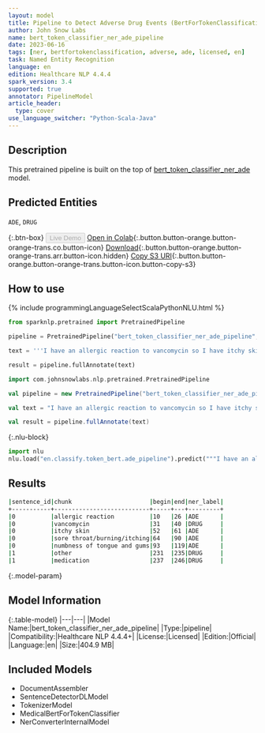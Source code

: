 ```yaml
---
layout: model
title: Pipeline to Detect Adverse Drug Events (BertForTokenClassification)
author: John Snow Labs
name: bert_token_classifier_ner_ade_pipeline
date: 2023-06-16
tags: [ner, bertfortokenclassification, adverse, ade, licensed, en]
task: Named Entity Recognition
language: en
edition: Healthcare NLP 4.4.4
spark_version: 3.4
supported: true
annotator: PipelineModel
article_header:
  type: cover
use_language_switcher: "Python-Scala-Java"
---
```


## Description

This pretrained pipeline is built on the top of [bert_token_classifier_ner_ade](https://nlp.johnsnowlabs.com/2022/01/04/bert_token_classifier_ner_ade_en.html) model.

## Predicted Entities

`ADE`, `DRUG`



{:.btn-box}
<button class="button button-orange" disabled>Live Demo</button>
[Open in Colab](https://colab.research.google.com/github/JohnSnowLabs/spark-nlp-workshop/blob/master/healthcare-nlp/07.0.Pretrained_Clinical_Pipelines.ipynb){:.button.button-orange.button-orange-trans.co.button-icon}
[Download](https://s3.amazonaws.com/auxdata.johnsnowlabs.com/clinical/models/bert_token_classifier_ner_ade_pipeline_en_4.4.4_3.4_1686922272139.zip){:.button.button-orange.button-orange-trans.arr.button-icon.hidden}
[Copy S3 URI](s3://auxdata.johnsnowlabs.com/clinical/models/bert_token_classifier_ner_ade_pipeline_en_4.4.4_3.4_1686922272139.zip){:.button.button-orange.button-orange-trans.button-icon.button-copy-s3}

## How to use

<div class="tabs-box" markdown="1">
{% include programmingLanguageSelectScalaPythonNLU.html %}

```python
from sparknlp.pretrained import PretrainedPipeline

pipeline = PretrainedPipeline("bert_token_classifier_ner_ade_pipeline", "en", "clinical/models")

text = '''I have an allergic reaction to vancomycin so I have itchy skin, sore throat/burning/itching, numbness of tongue and gums. I would not recommend this drug to anyone, especially since I have never had such an adverse reaction to any other medication.'''

result = pipeline.fullAnnotate(text)
```
```scala
import com.johnsnowlabs.nlp.pretrained.PretrainedPipeline

val pipeline = new PretrainedPipeline("bert_token_classifier_ner_ade_pipeline", "en", "clinical/models")

val text = "I have an allergic reaction to vancomycin so I have itchy skin, sore throat/burning/itching, numbness of tongue and gums. I would not recommend this drug to anyone, especially since I have never had such an adverse reaction to any other medication."

val result = pipeline.fullAnnotate(text)
```

{:.nlu-block}
```python
import nlu
nlu.load("en.classify.token_bert.ade_pipeline").predict("""I have an allergic reaction to vancomycin so I have itchy skin, sore throat/burning/itching, numbness of tongue and gums. I would not recommend this drug to anyone, especially since I have never had such an adverse reaction to any other medication.""")
```
</div>

## Results

```bash
|sentence_id|chunk                      |begin|end|ner_label|
+-----------+---------------------------+-----+---+---------+
|0          |allergic reaction          |10   |26 |ADE      |
|0          |vancomycin                 |31   |40 |DRUG     |
|0          |itchy skin                 |52   |61 |ADE      |
|0          |sore throat/burning/itching|64   |90 |ADE      |
|0          |numbness of tongue and gums|93   |119|ADE      |
|1          |other                      |231  |235|DRUG     |
|1          |medication                 |237  |246|DRUG     |
```

{:.model-param}
## Model Information

{:.table-model}
|---|---|
|Model Name:|bert_token_classifier_ner_ade_pipeline|
|Type:|pipeline|
|Compatibility:|Healthcare NLP 4.4.4+|
|License:|Licensed|
|Edition:|Official|
|Language:|en|
|Size:|404.9 MB|

## Included Models

- DocumentAssembler
- SentenceDetectorDLModel
- TokenizerModel
- MedicalBertForTokenClassifier
- NerConverterInternalModel